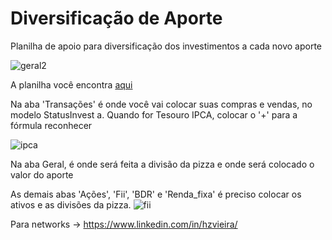 # Diversificação de Aporte
Planilha de apoio para diversificação dos investimentos a cada novo aporte

![geral2](https://user-images.githubusercontent.com/4234459/215299090-7dad9d40-5a2c-4776-86eb-fe6cc758285a.PNG)

A planilha você encontra <a href="https://docs.google.com/spreadsheets/d/1Q_EplNQRLoYOEj9g66JhTBFsFqD-nrCwEqTYCrDhu_4/edit#gid=577357672">aqui</a>

Na aba 'Transações' é onde você vai colocar suas compras e vendas, no modelo StatusInvest
a. Quando for Tesouro IPCA, colocar o '+' para a fórmula reconhecer

![ipca](https://user-images.githubusercontent.com/4234459/215299120-d20807b6-1e4e-43a2-a96d-2bd6c54ddbb6.PNG)

Na aba Geral, é onde será feita a divisão da pizza e onde será colocado o valor do aporte

As demais abas 'Ações', 'Fii', 'BDR' e 'Renda_fixa' é preciso colocar os ativos e as divisões da pizza.
![fii](https://user-images.githubusercontent.com/4234459/215299206-d9f71437-5600-49d8-b993-8715fe173da7.PNG)

Para networks -> https://www.linkedin.com/in/hzvieira/
